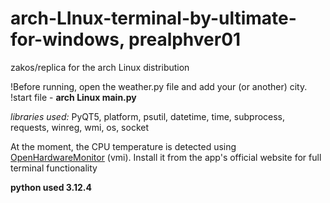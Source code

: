 # arch-LInux-terminal-by-ultimate-for-windows, prealphver01

zakos/replica for the arch Linux distribution

  !Before running, open the weather.py file and add your (or another) city.
  !start file - **arch Linux main.py**
  
*libraries used:* PyQT5, platform, psutil, datetime, time, subprocess, requests, winreg, wmi, os, socket

At the moment, the CPU temperature is detected using [OpenHardwareMonitor](https://openhardwaremonitor.org/) (vmi). Install it from the app's official website for full terminal functionality

**python used 3.12.4**
